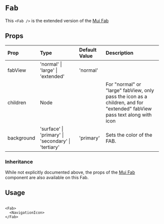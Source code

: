 # `Fab`

This `<Fab />` is the extended version of the [Mui Fab](https://mui.com/api/fab/)

## Props

| Prop       | Type                                                | Default Value | Description                                                                                                             |
| :--------- | :-------------------------------------------------- | :------------ | :---------------------------------------------------------------------------------------------------------------------- |
| fabView    | 'normal' \| 'large' \| 'extended'                   | 'normal'      |
| children   | Node                                                |               | For "normal" or "large" fabView, only pass the icon as a children, and for "extended" fabView pass text along with icon |
| background | 'surface' \| 'primary' \| 'secondary' \| 'tertiary' | 'primary'     | Sets the color of the FAB.                                                                                              |

### Inheritance

While not explicitly documented above, the props of the [Mui Fab](https://mui.com/api/fab/) component are also available on this Fab.

## Usage

```

<Fab>
  <NavigationIcon>
</Fab>

```
